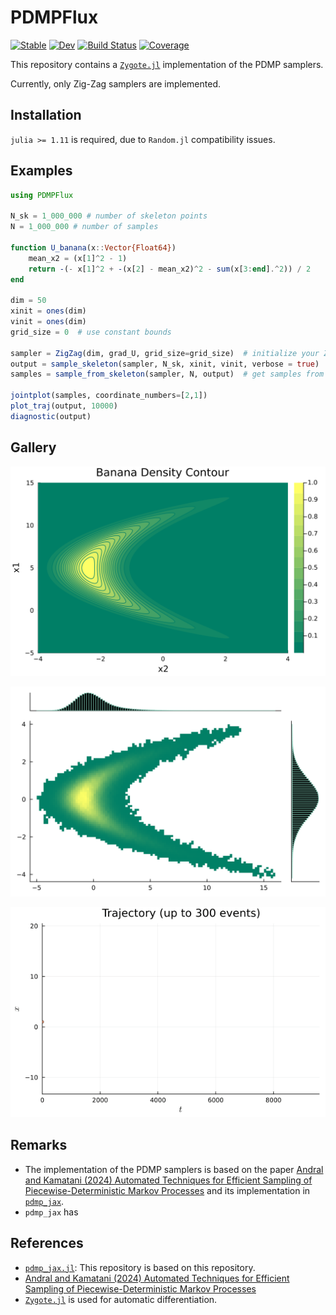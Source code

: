 # PDMPFlux

[![Stable](https://img.shields.io/badge/docs-stable-blue.svg)](https://162348.github.io/PDMPFlux.jl/stable/)
[![Dev](https://img.shields.io/badge/docs-dev-blue.svg)](https://162348.github.io/PDMPFlux.jl/dev/)
[![Build Status](https://github.com/162348/PDMPFlux.jl/actions/workflows/CI.yml/badge.svg?branch=main)](https://github.com/162348/PDMPFlux.jl/actions/workflows/CI.yml?query=branch%3Amain)
[![Coverage](https://codecov.io/gh/162348/PDMPFlux.jl/branch/main/graph/badge.svg)](https://codecov.io/gh/162348/PDMPFlux.jl)

This repository contains a [`Zygote.jl`](https://github.com/FluxML/Zygote.jl) implementation of the PDMP samplers.

Currently, only Zig-Zag samplers are implemented.

## Installation

`julia >= 1.11` is required, due to `Random.jl` compatibility issues.

## Examples

```julia
using PDMPFlux

N_sk = 1_000_000 # number of skeleton points
N = 1_000_000 # number of samples

function U_banana(x::Vector{Float64})
    mean_x2 = (x[1]^2 - 1)
    return -(- x[1]^2 + -(x[2] - mean_x2)^2 - sum(x[3:end].^2)) / 2
end

dim = 50
xinit = ones(dim)
vinit = ones(dim)
grid_size = 0  # use constant bounds

sampler = ZigZag(dim, grad_U, grid_size=grid_size)  # initialize your Zig-Zag sampler
output = sample_skeleton(sampler, N_sk, xinit, vinit, verbose = true)  # simulate skeleton points
samples = sample_from_skeleton(sampler, N, output)  # get samples from the skeleton points

jointplot(samples, coordinate_numbers=[2,1])
plot_traj(output, 10000)
diagnostic(output)
```

## Gallery

![](assets/banana_density.svg)

![](assets/banana_jointplot.svg)

![](assets/Cauchy1D.gif)

## Remarks

- The implementation of the PDMP samplers is based on the paper [Andral and Kamatani (2024) Automated Techniques for Efficient Sampling of Piecewise-Deterministic Markov Processes](https://arxiv.org/abs/2408.03682) and its implementation in [`pdmp_jax`](https://github.com/charlyandral/pdmp_jax).
- `pdmp_jax` has 

## References

* [`pdmp_jax.jl`](https://github.com/charlyandral/pdmp_jax): This repository is based on this repository.
* [Andral and Kamatani (2024) Automated Techniques for Efficient Sampling of Piecewise-Deterministic Markov Processes](https://arxiv.org/abs/2408.03682)
* [`Zygote.jl`](https://github.com/FluxML/Zygote.jl) is used for automatic differentiation.
